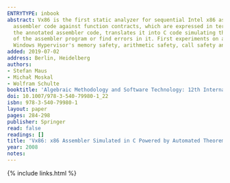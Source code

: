 ```yaml
---
ENTRYTYPE: inbook
abstract: Vx86 is the first static analyzer for sequential Intel x86 assembler code using automated deductive verification. It proves the correctness of
  assembler code against function contracts, which are expressed in terms of pre-, post-, and frame conditions using first-order predicates. Vx86 takes
  the annotated assembler code, translates it into C code simulating the processor, and then uses an existing C verifier to either prove the correctness
  of the assembler program or find errors in it. First experiments on applying Vx86 on the Windows Hypervisor code base are encouraging. Vx86 verified the
  Windows Hypervisor's memory safety, arithmetic safety, call safety and interrupt safety.
added: 2019-07-02
address: Berlin, Heidelberg
authors:
- Stefan Maus
- Michał Moskal
- Wolfram Schulte
booktitle: 'Algebraic Methodology and Software Technology: 12th International Conference, AMAST 2008 Urbana, IL, USA, July 28-31, 2008 Proceedings'
doi: 10.1007/978-3-540-79980-1_22
isbn: 978-3-540-79980-1
layout: paper
pages: 284-298
publisher: Springer
read: false
readings: []
title: 'Vx86: x86 Assembler Simulated in C Powered by Automated Theorem Proving'
year: 2008
notes:
---
```

{% include links.html %}
